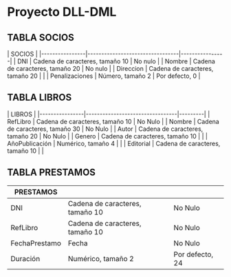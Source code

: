 # Proyecto DLL-DML

## TABLA SOCIOS

| SOCIOS                                                            |
|----------------|---------------------------------|----------------|
| DNI            | Cadena de caracteres, tamaño 10 | No nulo        |
| Nombre         | Cadena de caracteres, tamaño 20 | No nulo        |
| Direccion      | Cadena de caracteres, tamaño 20 |                |
| Penalizaciones | Número, tamaño 2                | Por defecto, 0 |

## TABLA LIBROS

| LIBROS                                                     |
|----------------|---------------------------------|---------|
| RefLibro       | Cadena de caracteres, tamaño 10 | No Nulo |
| Nombre         | Cadena de caracteres, tamaño 30 | No Nulo |
| Autor          | Cadena de caracteres, tamaño 20 | No Nulo |
| Genero         | Cadena de caracteres, tamaño 10 |         |
| AñoPublicación | Numérico, tamaño 4              |         |
| Editorial      | Cadena de caracteres, tamaño 10 |         |

## TABLA PRESTAMOS

| PRESTAMOS     |                                 |                 |
|---------------|---------------------------------|-----------------|
| DNI           | Cadena de caracteres, tamaño 10 | No Nulo         |
| RefLibro      | Cadena de caracteres, tamaño 10 | No Nulo         |
| FechaPrestamo | Fecha                           | No Nulo         |
| Duración      | Numérico, tamaño 2              | Por defecto, 24 |



